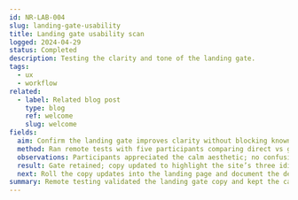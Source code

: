 ```yaml
---
id: NR-LAB-004
slug: landing-gate-usability
title: Landing gate usability scan
logged: 2024-04-29
status: Completed
description: Testing the clarity and tone of the landing gate.
tags:
  - ux
  - workflow
related:
  - label: Related blog post
    type: blog
    ref: welcome
    slug: welcome
fields:
  aim: Confirm the landing gate improves clarity without blocking known contributors.
  method: Ran remote tests with five participants comparing direct vs gated entry to the site.
  observations: Participants appreciated the calm aesthetic; no confusion about the ENTER action.
  result: Gate retained; copy updated to highlight the site’s three idioms.
  next: Roll the copy updates into the landing page and document the decision in the wiki.
summary: Remote testing validated the landing gate copy and kept the calm entry point intact.
---
```


